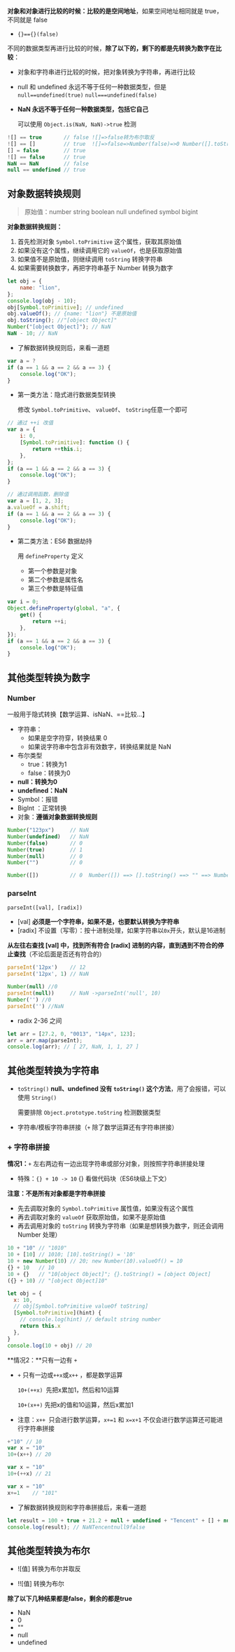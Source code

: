 **对象和对象进行比较的时候：比较的是空间地址**，如果空间地址相同就是 true，不同就是 false

- `{}=={}(false)`

不同的数据类型再进行比较的时候，**除了以下的，剩下的都是先转换为数字在比较**：

- 对象和字符串进行比较的时候，把对象转换为字符串，再进行比较

- null 和 undefined 永远不等于任何一种数据类型，但是 `null==undefined(true)` `null===undefined(false)`

- **NaN 永远不等于任何一种数据类型，包括它自己**

  可以使用 `Object.is(NaN, NaN)->true` 检测


```js
![] == true       // false ![]=>false转为布尔取反
![] == []         // true  ![]=>false=>Number(false)=>0 Number([].toString())=>0
[] = false        // true
![] == false      // true
NaN == NaN        // false
null == undefined // true
```



## 对象数据转换规则

> 原始值：number string boolean null undefined symbol bigint

**对象数据转换规则：**

1. 首先检测对象 `Symbol.toPrimitive` 这个属性，获取其原始值
2. 如果没有这个属性，继续调用它的 `valueOf`，也是获取原始值
3. 如果值不是原始值，则继续调用 `toString` 转换字符串
4. 如果需要转换数字，再把字符串基于 Number 转换为数字

```js
let obj = {
    name: "lion",
};
console.log(obj - 10);
obj[Symbol.toPrimitive]; // undefined
obj.valueOf(); // {name: "lion"} 不是原始值
obj.toString(); //"[object Object]"
Number("[object Object]"); // NaN
NaN - 10; // NaN
```

- 了解数据转换规则后，来看一道题

```js
var a = ?
if (a == 1 && a == 2 && a == 3) {
    console.log("OK");
}
```

- 第一类方法：隐式进行数据类型转换

  修改 `Symbol.toPrimitive`、 `valueOf`、  `toString`任意一个即可 

```js
// 通过 ++i 改值
var a = {
    i: 0,
    [Symbol.toPrimitive]: function () {
        return ++this.i;
    },
};
if (a == 1 && a == 2 && a == 3) {
    console.log("OK");
}

// 通过调用函数，删除值
var a = [1, 2, 3];
a.valueOf = a.shift;
if (a == 1 && a == 2 && a == 3) {
    console.log("OK");
}
```

- 第二类方法：ES6 数据劫持

  用 `defineProperty` 定义

  - 第一个参数是对象
  - 第二个参数是属性名
  - 第三个参数是特征值

```js
var i = 0;
Object.defineProperty(global, "a", {
    get() {
        return ++i;
    },
});
if (a == 1 && a == 2 && a == 3) {
    console.log("OK");
}
```



## 其他类型转换为数字

### Number

一般用于隐式转换【数学运算、isNaN、==比较...】

- 字符串：
  - 如果是空字符穿，转换结果 0
  - 如果说字符串中包含非有效数字，转换结果就是 NaN
- 布尔类型
  - true：转换为1
  - false：转换为0
- **null：转换为0**
- **undefined：NaN**
- Symbol：报错
- BigInt ：正常转换
- 对象：**遵循对象数据转换规则**

```js
Number("123px")     // NaN
Number(undefined)   // NaN
Number(false)       // 0
Number(true)        // 1
Number(null)        // 0
Number("")          // 0

Number([])          // 0  Number([]) ==> [].toString() ==> "" ==> Number("") ==> 0
```

### parseInt

`parseInt([val], [radix])`

- [val] **必须是一个字符串，如果不是，也要默认转换为字符串**
- [radix] 不设置（写零）：按十进制处理，如果字符串以`0x`开头，默认是16进制

**从左往右查找 [val] 中，找到所有符合 [radix] 进制的内容，直到遇到不符合的停止查找**（不论后面是否还有符合的）

```js
parseInt('12px')    // 12
parseInt('12px', 1) // NaN

Number(null) //0
parseInt(null))     // NaN ->parseInt('null', 10)
Number('') //0
parseInt('') //NaN
```

- radix 2-36 之间

```js
let arr = [27.2, 0, "0013", "14px", 123];
arr = arr.map(parseInt);
console.log(arr); // [ 27, NaN, 1, 1, 27 ]
```



## 其他类型转换为字符串

- `toString()`
  **null、undefined 没有 `toString()` 这个方法**，用了会报错，可以使用 `String()`

  需要排除 `Object.prototype.toString` 检测数据类型
  
- 字符串/模板字符串拼接（`+` 除了数学运算还有字符串拼接）

### + 字符串拼接

**情况1：**`+` 左右两边有一边出现字符串或部分对象，则按照字符串拼接处理

- 特殊：`{} + 10 -> 10` {} 看做代码块（ES6块级上下文）

**注意：不是所有对象都是字符串拼接**

- 先去调取对象的 `Symbol.toPrimitive` 属性值，如果没有这个属性
- 再去调取对象的 `valueOf` 获取原始值，如果不是原始值
- 再去调用对象的 `toString` 转换为字符串（如果是想转换为数字，则还会调用 Number 处理）

```js
10 + "10" // "1010"
10 + [10] // 1010; [10].toString() = '10'
10 + new Number(10) // 20; new Number(10).valueOf() = 10
{} + 10   // 10
10 + {}   // "10[object Object]"; {}.toString() = [object Object]
({} + 10) // "[object Object]10"

let obj = {
  x: 10,
  // obj[Symbol.toPrimitive valueOf toString]
  [Symbol.toPrimitive](hint) {
    // console.log(hint) // default string number
    return this.x
  },
}
console.log(10 + obj) // 20
```

**情况2：**只有一边有 `+` 

- `+` 只有一边或`++x`或`x++` ，都是数学运算

  `10+(++x) `先把x累加1，然后和10运算

  `10+(x++)` 先把x的值和10运算，然后x累加1

- 注意：`x++ `只会进行数学运算，`x+=1` 和 `x=x+1` 不仅会进行数学运算还可能进行字符串拼接

```js
+"10" // 10
var x = "10"
10+(x++) // 20

var x = "10"
10+(++x) // 21

var x = "10"
x+=1    // "101"
```

- 了解数据转换规则和字符串拼接后，来看一道题

```js
let result = 100 + true + 21.2 + null + undefined + "Tencent" + [] + null + 9 + false;
console.log(result); // NaNTencentnull9false
```



## 其他类型转换为布尔

- ![值]  转换为布尔并取反

- !![值]  转换为布尔

**除了以下几种结果都是false，剩余的都是true**

- NaN
- 0
- ""
- null
- undefined
